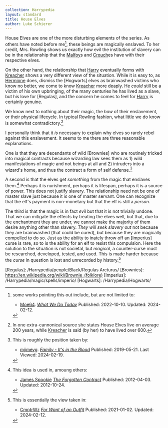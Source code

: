 ```yaml
---
collection: Harrypedia
layout: standard
title: House Elves
author: Luke Schierer
---
```


House Elves are one of the more disturbing elements of the series. As others have noted before me[^HEaS], these beings are magically enslaved. To her credit,
Mrs. Rowling shows us exactly how evil the institution of slavery can be in the relationship that the [Malfoy]s and [Crouch]es have with their respective elves.

On the other hand, the relationship that [Harry] eventually forms with [Kreacher] shows a very different view of the situation. While it is easy to,
as [Hermione] does, dismiss the [Hogwarts] elves as brainwashed victims who know
no better, we come to know [Kreacher] more deaply. He _could_ still be a victim of his own upbringing, of the many centuries he has lived as a slave, but his love for [Regulas], and the concern he comes to feel for [Harry] is certainly genuine.

We know next to nothing about their magic, the _how_ of their enslavement, or their physical lifecycle. In typical Rowling fashion, what little we do know
is somewhat contradictory.[^240219-2]

I personally think that it _is_ necessary to explain why elves so rarely rebel
against this enslavement. It seems to me there are three reasonable explanations.

One is that they are decendants of wild [Brownies] who are routinely tricked into
magical contracts because wizarding law sees them as 1) wild manifestations of magic
and not beings at all and 2) intruders into a wizard's home, and thus the contract a
form of self defense.[^240219-3]

A second is that the elves get _something_ from the magic that enslaves them.[^240220-1]
Perhaps it is nurishment, perhaps it is lifespan, perhaps it is a source of power.
This does not justify slavery. The relationship need not be one of master slave just
because it _is_ one of master servant. One can recognize that the elf's payment is
non-monetary but that the elf is still a _person._

The third is that the magic is in fact _evil_ but that it is not trivially undone. That we can mitigate the effects by treating the elves well, but that,
due to the enchantment they are under, we cannot make the majority of them desire anything other than slavery. _They will seek slavery out_ not because
they are brainwashed (that could be cured), but because they are magically
compelled to do so. Just as the ability to inately throw off an [Imperius]
curse is rare, so to is the ability for an elf to resist this compulsion.
Here the solution to the situation is not societal, but _magical_, a counter-curse must be researched, developed, tested, and used. This is made
harder because the _curse_ in question is lost and unrecorded by history.[^240219-4]

[^HEaS]: some works pointing this out include, but are not limited to:

    - [Moe64]. _[What We Do Today]_ Published: 2022-10-10. Updated: 2024-02-12.

[^240219-2]:
    In one extra-cannonical source she states House Elves live on
    average 200 years, while [Kreacher] is said (by her) to have lived
    over 600.

[^240220-1]: This idea is used in, amoung others:

    - [James Spookie](https://www.fanfiction.net/u/649126/James-Spookie)
      _[The Forgotten Contract](https://www.fanfiction.net/s/7985543/)_
      Published: 2012-04-03. Updated: 2012-10-24.

[^240219-4]: This is essentially the view taken in:

    - [CmptrWz](https://archiveofourown.org/users/CmptrWz/pseuds/CmptrWz)
      _[For Want of an Outfit](https://archiveofourown.org/works/28507302)_
      Published: 2021-01-02. Updated: 2024-02-12.

[^240219-3]: This is roughly the position taken by:

    - [mjimeyg](https://www.fanfiction.net/u/1282867/mjimeyg).
      _[Family - It's in the Blood](https://www.fanfiction.net/s/13292346)_
      Published: 2019-05-21. Last Viewed: 2024-02-19.

[Moe64]: https://archiveofourown.org/users/Moe64/pseuds/Moe64
[What We Do Today]: https://archiveofourown.org/works/42289347
[Malfoy]: /Harrypedia/people/Malfoy/
[Crouch]: /Harrypedia/people/Crouch/
[Harry]: </Harrypedia/people/Potter/Harry James/>
[Kreacher]: /Harrypedia/people/Black/Kreacher/
[Hermione]: </Harrypedia/people/Granger/Hermione Jean/>

[Regulas]: /Harrypedia/people/Black/Regulas Arcturus/
[Brownies]: https://en.wikipedia.org/wiki/Brownie_(folklore)
[Imperius]: /Harrypedia/magic/spells/imperio/
[Hogwarts]: /Harrypedia/Hogwarts/
